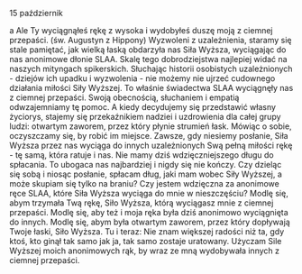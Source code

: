 15 październik

a
Ale Ty wyciągnąłeś rękę z wysoka
i wydobyłeś duszę moją z ciemnej przepaści. (św. Augustyn z Hippony)
 Wyzwoleni z uzależnienia, staramy się stale pamiętać, jak wielką łaską obdarzyła nas Siła Wyższa, wyciągając do nas anonimowe dłonie SLAA. Skalę tego dobrodziejstwa najlepiej widać na naszych mityngach spikerskich. Słuchając historii osobistych uzależnionych - dziejów ich upadku i wyzwolenia - nie możemy nie ujrzeć cudownego działania miłości Siły Wyższej. To właśnie świadectwa SLAA wyciągnęły nas z ciemnej przepaści. Swoją obecnością, słuchaniem i empatią odwzajemniamy tę pomoc. A kiedy decydujemy się przedstawić własny życiorys, stajemy się przekaźnikiem nadziei i uzdrowienia dla całej grupy ludzi: otwartym zaworem, przez który płynie strumień łask. Mówiąc o sobie, oczyszczamy się, by robić im miejsce. Zawsze, gdy niesiemy posłanie, Siła Wyższa przez nas wyciąga do innych uzależnionych Swą pełną miłości rękę - tę samą, która ratuje i nas. Nie mamy dziś wdzięczniejszego długu do spłacania. To ubogaca nas najbardziej i nigdy się nie kończy.
 Czy dzieląc się sobą i niosąc posłanie, spłacam dług, jaki mam wobec Siły Wyższej, a może skupiam się tylko na braniu? Czy jestem wdzięczna za anonimowe ręce SLAA, które Siła Wyższa wyciąga do mnie w nieszczęściu?
 Modlę się, abym trzymała Twą rękę, Siło Wyższa, którą wyciągasz mnie z ciemnej przepaści. Modlę się, aby też i moja ręka była dziś anonimowo wyciągnięta do innych. Modlę się, abym była otwartym zaworem, przez który dopływają Twoje łaski, Siło Wyższa.
 Tu i teraz: Nie znam większej radości niż ta, gdy ktoś, kto ginął tak samo jak ja, tak samo zostaje uratowany. Użyczam Sile Wyższej moich anonimowych rąk, by wraz ze mną wydobywała innych z ciemnej przepaści.
